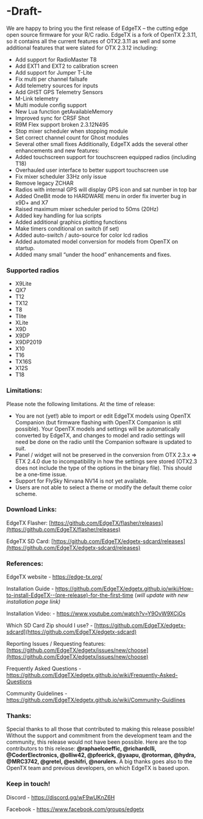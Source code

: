 # -Draft-

We are happy to bring you the first release of EdgeTX – the cutting edge open source firmware for your R/C radio. EdgeTX is a fork of OpenTX 2.3.11, so it contains all the current features of OTX2.3.11 as well and some additional features that were slated for OTX 2.3.12 including:
* Add support for RadioMaster T8
* Add EXT1 and EXT2 to calibration screen
* Add support for Jumper T-Lite
* Fix multi per channel failsafe
* Add telemetry sources for inputs
* Add GHST GPS Telemetry Sensors
* M-Link telemetry
* Multi module config support
* New Lua function getAvailableMemory
* Improved sync for CRSF Shot
* R9M Flex support broken 2.3.12N495
* Stop mixer scheduler when stopping module
* Set correct channel count for Ghost modules
* Several other small fixes
Additionally, EdgeTX adds the several other enhancements and new features:
* Added touchscreen support for touchscreen equipped radios (including T18)
* Overhauled user interface to better support touchscreen use
* Fix mixer scheduler 33Hz only issue
* Remove legacy ZCHAR
* Radios with internal GPS will display GPS icon and sat number in top bar
* Added OneBit mode to HARDWARE menu in order fix inverter bug in x9D+ and X7
* Raised maximum mixer scheduler period to 50ms (20Hz)
* Added key handling for lua scripts
* Added additional graphics plotting functions
* Make timers conditional on switch (if set)
* Added auto-switch / auto-source for color lcd radios
* Added automated model conversion for models from OpenTX on startup.
* Added many small “under the hood” enhancements and fixes.

### Supported radios
* X9Lite
* QX7
* T12
* TX12
* T8
* Tlite
* XLite
* X9D
* X9DP
* X9DP2019
* X10
* T16
* TX16S
* X12S
* T18

### Limitations:
Please note the following limitations. At the time of release:
* You are not (yet!) able to import or edit EdgeTX models using OpenTX Companion (but firmware flashing with OpenTX Companion is still possible). Your OpenTX models and settings will be automatically converted by EdgeTX, and changes to model and radio settings will need be done on the radio until the Companion software is updated to suit.
* Panel / widget will not be preserved in the conversion from OTX 2.3.x => ETX 2.4.0 due to incompatibility in how the settings sere stored (OTX2.3 does not include the type of the options in the binary file). This should be a one-time issue.
* Support for FlySky Nirvana NV14 is not yet available.
* Users are not able to select a theme or modify the default theme color scheme.

### Download Links:
EdgeTX Flasher: [https://github.com/EdgeTX/flasher/releases](https://github.com/EdgeTX/flasher/releases)

EdgeTX SD Card: [https://github.com/EdgeTX/edgetx-sdcard/releases](https://github.com/EdgeTX/edgetx-sdcard/releases)

### References:
EdgeTX website - https://edge-tx.org/

Installation Guide - https://github.com/EdgeTX/edgetx.github.io/wiki/How-to-install-EdgeTX--(pre-release)-for-the-first-time (_will update with new installation page link)_

Installation Video: - https://www.youtube.com/watch?v=Y9OvW9XCjOs

Which SD Card Zip should I use? - [https://github.com/EdgeTX/edgetx-sdcard](https://github.com/EdgeTX/edgetx-sdcard)

Reporting Issues / Requesting features: [https://github.com/EdgeTX/edgetx/issues/new/choose](https://github.com/EdgeTX/edgetx/issues/new/choose)

Frequently Asked Questions - https://github.com/EdgeTX/edgetx.github.io/wiki/Frequently-Asked-Questions

Community Guidelines - https://github.com/EdgeTX/edgetx.github.io/wiki/Community-Guidlines

### Thanks:
Special thanks to all those that contributed to making this release possible! Without the support and commitment from the development team and the community, this release would not have been possible.
Here are the top contributors to this release: **@raphaelcoeffic, @richardclli, @CoderElectronics, @olliw42, @pfeerick, @yaapu, @rotorman, @hydra, @MRC3742, @gretel, @eshifri, @norulers.**
A big thanks goes also to the OpenTX team and previous developers, on which EdgeTX is based upon.

### Keep in touch!
Discord - https://discord.gg/wF9wUKnZ6H

Facebook - https://www.facebook.com/groups/edgetx


